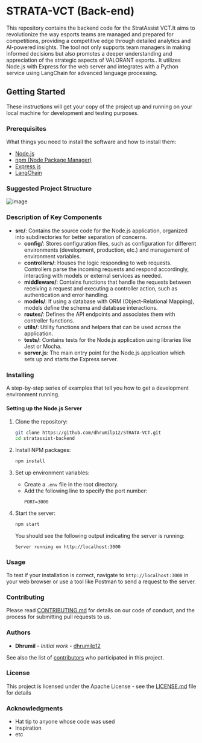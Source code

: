# STRATA-VCT (Back-end)

This repository contains the backend code for the StratAssist VCT.It aims to revolutionize the way esports teams are managed and prepared for competitions, providing a competitive edge through detailed analytics and AI-powered insights. The tool not only supports team managers in making informed decisions but also promotes a deeper understanding and appreciation of the strategic aspects of VALORANT esports.. It utilizes Node.js with Express for the web server and integrates with a Python service using LangChain for advanced language processing.

## Getting Started

These instructions will get your copy of the project up and running on your local machine for development and testing purposes.

### Prerequisites

What things you need to install the software and how to install them:

- [Node.js](https://nodejs.org/en)
- [npm (Node Package Manager)](https://www.npmjs.com/)
- [Express.js](https://expressjs.com/)
- [LangChain](https://js.langchain.com/v0.1/docs/get_started)



### Suggested Project Structure

![image](https://github.com/user-attachments/assets/b1cfd504-bde5-4fa9-84a0-8285f3e2adc1)


### Description of Key Components

- **src/**: Contains the source code for the Node.js application, organized into subdirectories for better separation of concerns.
    - **config/**: Stores configuration files, such as configuration for different environments (development, production, etc.) and management of environment variables.
    - **controllers/**: Houses the logic responding to web requests. Controllers parse the incoming requests and respond accordingly, interacting with models or external services as needed.
    - **middleware/**: Contains functions that handle the requests between receiving a request and executing a controller action, such as authentication and error handling.
    - **models/**: If using a database with ORM (Object-Relational Mapping), models define the schema and database interactions.
    - **routes/**: Defines the API endpoints and associates them with controller functions.
    - **utils/**: Utility functions and helpers that can be used across the application.
  - **tests/**: Contains tests for the Node.js application using libraries like Jest or Mocha.
  - **server.js**: The main entry point for the Node.js application which sets up and starts the Express server.

### Installing

A step-by-step series of examples that tell you how to get a development environment running.

#### Setting up the Node.js Server

1. Clone the repository:
   ```sh
   git clone https://github.com/dhrumilp12/STRATA-VCT.git
   cd stratassist-backend
   ```

2. Install NPM packages:
   ```sh
   npm install
   ```

3. Set up environment variables:
   - Create a `.env` file in the root directory.
   - Add the following line to specify the port number:
     ```
     PORT=3000
     ```

4. Start the server:
   ```sh
   npm start
   ```

   You should see the following output indicating the server is running:
   ```
   Server running on http://localhost:3000
   ```


### Usage

To test if your installation is correct, navigate to `http://localhost:3000` in your web browser or use a tool like Postman to send a request to the server.

### Contributing

Please read [CONTRIBUTING.md](https://github.com/dhrumilp12/STRATA-VCT/CONTRIBUTING.md) for details on our code of conduct, and the process for submitting pull requests to us.


### Authors

- **Dhrumil** - *Initial work* - [dhrumilp12](https://github.com/dhrumilp12)

See also the list of [contributors](https://github.com/dhrumilp12/STRATA-VCT/contributors) who participated in this project.

### License

This project is licensed under the Apache License - see the [LICENSE.md](LICENSE.md) file for details

### Acknowledgments

- Hat tip to anyone whose code was used
- Inspiration
- etc

